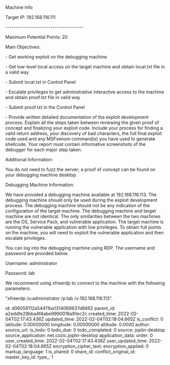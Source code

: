 Machine Info

Target IP: 192.168.116.111

\-\-\-\-\-\-\-\-\-\-\-\-\-\-\-\-\-\-\-\-\-\-\-\-\-\-\-\-\-\-\-\-\-\-\-\-\-\-

Maximum Potential Points: 20

Main Objectives:

\- Get working exploit on the debugging machine

\- Get low-level local access on the target machine and obtain local.txt file in a valid way

\- Submit local.txt in Control Panel

\- Escalate privileges to get administrative interactive access to the machine and obtain proof.txt file in valid way

\- Submit proof.txt in the Control Panel

\- Provide written detailed documentation of the exploit development process. Explain all the steps taken between reviewing the given proof of concept and finalizing your exploit code. Include your process for finding a valid return address, your discovery of bad characters, the full final exploit code used and any MSFvenom command(s) you have used to generate shellcode. Your report must contain informative screenshots of the debugger for each major step taken.

Additional Information:

You do not need to fuzz the server; a proof of concept can be found on your debugging machine desktop.

Debugging Machine Information:

We have provided a debugging machine available at 192.168.116.113. The debugging machine should only be used during the exploit development process. The debugging machine should not be any indication of the configuration of the target machine. The debugging machine and target machine are not identical. The only similarities between the two machines are the OS, Service Pack, and vulnerable application. The target machine is running the vulnerable application with low privileges. To obtain full points on the machine, you will need to exploit the vulnerable application and then escalate privileges.

You can log into the debugging machine using RDP. The username and password are provided below.

Username: administrator

Password: lab

We recommend using xfreerdp to connect to the machine with the following parameters:

"xfreerdp /u:administrator /p:lab /v:192.168.116.113".

id: d06056112a54411ba1314069637d8662
parent_id: a2eddfe29bba4f4abe9990018a91ec2c
created_time: 2022-02-04T02:17:43.436Z
updated_time: 2022-02-04T02:18:04.665Z
is_conflict: 0
latitude: 0.00000000
longitude: 0.00000000
altitude: 0.0000
author: 
source_url: 
is_todo: 0
todo_due: 0
todo_completed: 0
source: joplin-desktop
source_application: net.cozic.joplin-desktop
application_data: 
order: 0
user_created_time: 2022-02-04T02:17:43.436Z
user_updated_time: 2022-02-04T02:18:04.665Z
encryption_cipher_text: 
encryption_applied: 0
markup_language: 1
is_shared: 0
share_id: 
conflict_original_id: 
master_key_id: 
type_: 1